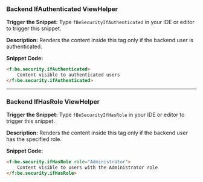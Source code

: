 ### Backend IfAuthenticated ViewHelper

**Trigger the Snippet:** Type `fBeSecurityIfAuthenticated` in your IDE or editor to trigger this snippet.

**Description:**
Renders the content inside this tag only if the backend user is authenticated.

**Snippet Code:**

```html
<f:be.security.ifAuthenticated>
    Content visible to authenticated users
</f:be.security.ifAuthenticated>
```

---

### Backend IfHasRole ViewHelper

**Trigger the Snippet:** Type `fBeSecurityIfHasRole` in your IDE or editor to trigger this snippet.

**Description:**
Renders the content inside this tag only if the backend user has the specified role.

**Snippet Code:**

```html
<f:be.security.ifHasRole role="Administrator">
    Content visible to users with the Administrator role
</f:be.security.ifHasRole>
```

